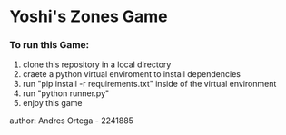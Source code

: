 # Yoshi's Zones Game

### To run this Game:
1. clone this repository in a local directory
2. craete a python virtual enviroment to install dependencies
3. run "pip install -r requirements.txt" inside of the virtual environment
4. run "python runner.py"
5. enjoy this game

author: Andres Ortega - 2241885
